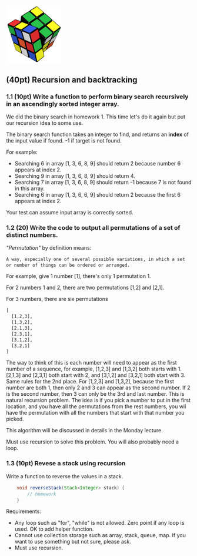 <img src="images/permutation.png"
     alt="permutation"
     width="30%" />

## (40pt) Recursion and backtracking

### 1.1 (10pt) Write a function to perform binary search recursively in an ascendingly sorted integer array. ###

We did the binary search in homework 1. This time let's do it again but put our recursion idea to some use. 

The binary search function takes an integer to find, and returns an **index** of the input value if found. -1 if target is not found.

For example:

- Searching 6 in array [1, 3, 6, 8, 9] should return 2 because number 6 appears at index 2.
- Searching 9 in array [1, 3, 6, 8, 9] should return 4.
- Searching 7 in array [1, 3, 6, 8, 9] should return -1 because 7 is not found in this array.
- Searching 6 in array [1, 3, 6, 6, 9] should return 2 because the first 6 appears at index 2.

Your test can assume input array is correctly sorted. 

### 1.2 (20) Write the code to output all permutations of a set of distinct numbers. ###

*"Permutation"* by definition means:

```
A way, especially one of several possible variations, in which a set or number of things can be ordered or arranged.
```

For example, give 1 number [1], there's only 1 permutation 1.

For 2 numbers 1 and 2, there are two permutations [1,2] and [2,1].

For 3 numbers, there are six permutations

```
[
  [1,2,3],
  [1,3,2],
  [2,1,3],
  [2,3,1],
  [3,1,2],
  [3,2,1]
]
```

The way to think of this is each number will need to appear as the first number of a sequence, for example, [1,2,3] and
 [1,3,2] both starts with 1. [2,1,3] and [2,3,1] both start with 2, and [3,1,2] and [3,2,1] both start with 3. Same rules for the 2nd place. For [1,2,3] and [1,3,2], because the first number are both 1, then only 2 and 3 can appear as the second number. If 2 is the second number, then 3 can only be the 3rd and last number. This is natural recursion problem. The idea is if you pick a number to put in the first location, and you have all the permutations from the rest numbers, you wil have the permutation with all the numbers that start with that number you picked. 

This algorithm will be discussed in details in the Monday lecture. 

Must use recursion to solve this problem. You will also probably need a loop.

### 1.3 (10pt) Revese a stack using recursion ###

Write a function to reverse the values in a stack.

```java
    void reverseStack(Stack<Integer> stack) {
        // homework
    }
```

Requirements:

- Any loop such as "for", "while" is not allowed. Zero point if any loop is used. OK to add helper function.
- Cannot use collection storage such as array, stack, queue, map. If you want to use something but not sure, please ask.
- Must use recursion.

